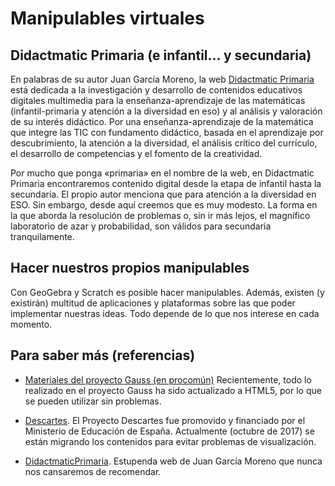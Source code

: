 # Manipulables virtuales

## Didactmatic Primaria \(e infantil... y secundaria\)

En palabras de su autor Juan García Moreno, la web [Didactmatic Primaria](http://www.didactmaticprimaria.com/) está dedicada a la investigación y desarrollo de contenidos educativos digitales multimedia para la enseñanza-aprendizaje de las matemáticas \(infantil-primaria y atención a la diversidad en eso\) y al análisis y valoración de su interés didáctico. Por una enseñanza-aprendizaje de la matemática que integre las TIC con fundamento didáctico, basada en el aprendizaje por descubrimiento, la atención a la diversidad, el análisis crítico del currículo, el desarrollo de competencias y el fomento de la creatividad.

Por mucho que ponga «primaria» en el nombre de la web, en Didactmatic Primaria encontraremos contenido digital desde la etapa de infantil hasta la secundaria. El propio autor menciona que para atención a la diversidad en ESO. Sin embargo, desde aquí creemos que es muy modesto. La forma en la que aborda la resolución de problemas o, sin ir más lejos, el magnífico laboratorio de azar y probabilidad, son válidos para secundaria tranquilamente.

## Hacer nuestros propios manipulables

Con GeoGebra y Scratch es posible hacer manipulables. Además, existen \(y existirán\) multitud de aplicaciones y plataformas sobre las que poder implementar nuestras ideas. Todo depende de lo que nos interese en cada momento.

## Para saber más \(referencias\)

* [Materiales del proyecto Gauss \(en procomún\)](/%28https://procomun.educalab.es/es/ode-search?sort=publicationDate-DESC&query=ProyectoGauss&f[0]=type%3A"ODE"&type=LEARNING_RESOURCE) Recientemente, todo lo realizado en el proyecto Gauss ha sido actualizado a HTML5, por lo que se pueden utilizar sin problemas.

* [Descartes](http://recursostic.educacion.es/descartes/web/DescartesWeb2.0/descripcionWeb2.0.html). El Proyecto Descartes fue promovido y financiado por el Ministerio de Educación de España. Actualmente \(octubre de 2017\) se están migrando los contenidos para evitar problemas de visualización.

* [DidactmaticPrimaria](http://www.didactmaticprimaria.com/). Estupenda web de Juan García Moreno que nunca nos cansaremos de recomendar.



